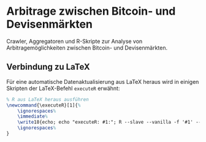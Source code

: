 # Arbitrage zwischen Bitcoin- und Devisenmärkten

Crawler, Aggregatoren und R-Skripte zur Analyse von Arbitragemöglichkeiten zwischen Bitcoin- und Devisenmärkten.

## Verbindung zu LaTeX
Für eine automatische Datenaktualisierung aus LaTeX heraus wird in einigen Skripten der
LaTeX-Befehl `executeR` erwähnt:

```latex
% R aus LaTeX heraus ausführen
\newcommand{\executeR}[1]{%
	\ignorespaces%
	\immediate%
	\write18{echo; echo "executeR: #1:"; R --slave --vanilla -f '#1' --args FromLaTeX; echo}%
	\ignorespaces%
}
```
